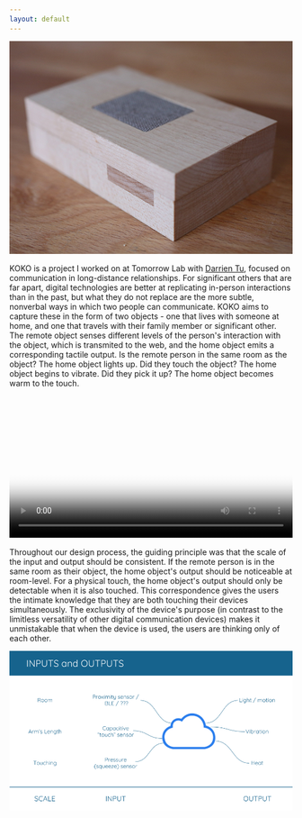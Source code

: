 ```yaml
---
layout: default
---
```


<div class="bodycontent">

<div class="media topimg">
<img src='img/Koko/Koko1.jpg'/>
</div>

KOKO is a project I worked on at Tomorrow Lab with <a id="link" href="http://www.imdarrien.com/">Darrien Tu</a>, focused on communication in long-distance relationships. For significant others that are far apart, digital technologies are better at replicating in-person interactions than in the past, but what they do not replace are the more subtle, nonverbal ways in which two people can communicate. KOKO aims to capture these in the form of two objects - one that lives with someone at home, and one that travels with their family member or significant other. The remote object senses different levels of the person's interaction with the object, which is transmited to the web, and the home object emits a corresponding tactile output. Is the remote person in the same room as the object? The home object lights up. Did they touch the object? The home object begins to vibrate. Did they pick it up? The home object becomes warm to the touch.

<div class="media" style="text-align:center">
	<video width="100%" controls poster="img/Koko/KokoRenderLabeled.jpg">
		<source src="video/KOKO.mp4" type="video/mp4" />
	</video>
</div>

Throughout our design process, the guiding principle was that the scale of the input and output should be consistent. If the remote person is in the same room as their object, the home object's output should be noticeable at room-level. For a physical touch, the home object's output should only be detectable when it is also touched. This correspondence gives the users the intimate knowledge that they are both touching their devices simultaneously. The exclusivity of the device's purpose (in contrast to the limitless versatility of other digital communication devices) makes it unmistakable that when the device is used, the users are thinking only of each other.

<div class="media">
<img src='img/Koko/KokoScale.png'/>
</div>

</div>
